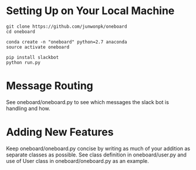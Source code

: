 # Setting Up on Your Local Machine
```
git clone https://github.com/junwonpk/oneboard
cd oneboard

conda create -n "oneboard" python=2.7 anaconda
source activate oneboard

pip install slackbot
python run.py
```

# Message Routing
See oneboard/oneboard.py to see which messages the slack bot is handling and how.

# Adding New Features
Keep oneboard/oneboard.py concise by writing as much of your addition as separate classes as possible. See class definition in oneboard/user.py and use of User class in oneboard/oneboard.py as an example.
